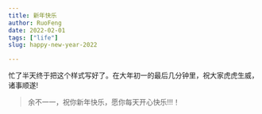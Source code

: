 ```yaml
---
title: 新年快乐
author: RuoFeng
date: 2022-02-01
tags: ["life"]
slug: happy-new-year-2022

---
```

忙了半天终于把这个样式写好了。在大年初一的最后几分钟里，祝大家虎虎生威，诸事顺遂!

> 
> 余不一一，祝你新年快乐，愿你每天开心快乐!!!！